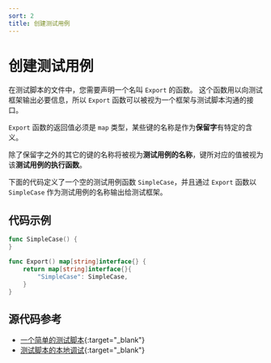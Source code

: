 ```yaml
---
sort: 2
title: 创建测试用例
---
```


# 创建测试用例

在测试脚本的文件中，您需要声明一个名叫 `Export` 的函数。
这个函数用以向测试框架输出必要信息，所以 `Export` 函数可以被视为一个框架与测试脚本沟通的接口。

`Export` 函数的返回值必须是 `map` 类型，某些键的名称是作为**保留字**有特定的含义。

除了保留字之外的其它的键的名称将被视为**测试用例的名称**，键所对应的值被视为该**测试用例的执行函数**。

下面的代码定义了一个空的测试用例函数 `SimpleCase`，并且通过 `Export` 函数以 `SimpleCase` 作为测试用例的名称输出给测试框架。

## 代码示例

```go
func SimpleCase() {
}

func Export() map[string]interface{} {
	return map[string]interface{}{
		"SimpleCase": SimpleCase,
	}
}
```

## 源代码参考

* [一个简单的测试脚本](https://github.com/l6p/helm/tree/master/examples/getting-json-data){:target="_blank"}
* [测试脚本的本地调试](https://github.com/l6p/helm/tree/master/examples/getting-json-data-with-local-debug){:target="_blank"}

